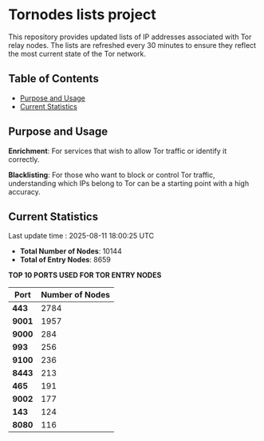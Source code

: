 # Tornodes lists project

This repository provides updated lists of IP addresses associated with Tor relay nodes. The lists are refreshed every 30 minutes to ensure they reflect the most current state of the Tor network.

## Table of Contents

- [Purpose and Usage](#purpose-and-usage)
- [Current Statistics](#current-statistics)


## Purpose and Usage

**Enrichment**: For services that wish to allow Tor traffic or identify it correctly.

**Blacklisting**: For those who want to block or control Tor traffic, understanding which IPs belong to Tor can be a starting point with a high accuracy.

## Current Statistics

Last update time : 2025-08-11 18:00:25 UTC

- **Total Number of Nodes**: 10144
- **Total of Entry Nodes**: 8659

**TOP 10 PORTS USED FOR TOR ENTRY NODES**

| **Port** | **Number of Nodes** |
|------|-----------------|
| **443**   | 2784  |
| **9001**   | 1957  |
| **9000**   | 284  |
| **993**   | 256  |
| **9100**   | 236  |
| **8443**   | 213  |
| **465**   | 191  |
| **9002**   | 177  |
| **143**   | 124  |
| **8080**   | 116  |

